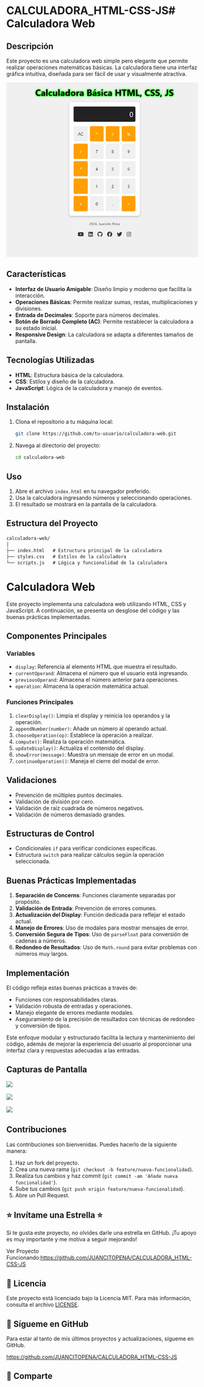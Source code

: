 # CALCULADORA_HTML-CSS-JS# Calculadora Web

## Descripción

Este proyecto es una calculadora web simple pero elegante que permite realizar operaciones matemáticas básicas. La calculadora tiene una interfaz gráfica intuitiva, diseñada para ser fácil de usar y visualmente atractiva.

![PORTADA](Screenshot_151.png)

## Características

- **Interfaz de Usuario Amigable**: Diseño limpio y moderno que facilita la interacción.
- **Operaciones Básicas**: Permite realizar sumas, restas, multiplicaciones y divisiones.
- **Entrada de Decimales**: Soporte para números decimales.
- **Botón de Borrado Completo (AC)**: Permite restablecer la calculadora a su estado inicial.
- **Responsive Design**: La calculadora se adapta a diferentes tamaños de pantalla.

## Tecnologías Utilizadas

- **HTML**: Estructura básica de la calculadora.
- **CSS**: Estilos y diseño de la calculadora.
- **JavaScript**: Lógica de la calculadora y manejo de eventos.

## Instalación

1. Clona el repositorio a tu máquina local:
   ```sh
   git clone https://github.com/tu-usuario/calculadora-web.git
   ```

2. Navega al directorio del proyecto:
   ```sh
   cd calculadora-web
   ```

## Uso

1. Abre el archivo `index.html` en tu navegador preferido.
2. Usa la calculadora ingresando números y seleccionando operaciones.
3. El resultado se mostrará en la pantalla de la calculadora.

## Estructura del Proyecto

```
calculadora-web/
│
├── index.html   # Estructura principal de la calculadora
├── styles.css   # Estilos de la calculadora
└── scripts.js   # Lógica y funcionalidad de la calculadora
```

# Calculadora Web

Este proyecto implementa una calculadora web utilizando HTML, CSS y JavaScript. A continuación, se presenta un desglose del código y las buenas prácticas implementadas.

## Componentes Principales

### Variables

- `display`: Referencia al elemento HTML que muestra el resultado.
- `currentOperand`: Almacena el número que el usuario está ingresando.
- `previousOperand`: Almacena el número anterior para operaciones.
- `operation`: Almacena la operación matemática actual.

### Funciones Principales

1. `clearDisplay()`: Limpia el display y reinicia los operandos y la operación.
2. `appendNumber(number)`: Añade un número al operando actual.
3. `chooseOperation(op)`: Establece la operación a realizar.
4. `compute()`: Realiza la operación matemática.
5. `updateDisplay()`: Actualiza el contenido del display.
6. `showError(message)`: Muestra un mensaje de error en un modal.
7. `continueOperation()`: Maneja el cierre del modal de error.

## Validaciones

- Prevención de múltiples puntos decimales.
- Validación de división por cero.
- Validación de raíz cuadrada de números negativos.
- Validación de números demasiado grandes.

## Estructuras de Control

- Condicionales `if` para verificar condiciones específicas.
- Estructura `switch` para realizar cálculos según la operación seleccionada.

## Buenas Prácticas Implementadas

1. **Separación de Concerns**: Funciones claramente separadas por propósito.
2. **Validación de Entrada**: Prevención de errores comunes.
3. **Actualización del Display**: Función dedicada para reflejar el estado actual.
4. **Manejo de Errores**: Uso de modales para mostrar mensajes de error.
5. **Conversión Segura de Tipos**: Uso de `parseFloat` para conversión de cadenas a números.
6. **Redondeo de Resultados**: Uso de `Math.round` para evitar problemas con números muy largos.

## Implementación

El código refleja estas buenas prácticas a través de:

- Funciones con responsabilidades claras.
- Validación robusta de entradas y operaciones.
- Manejo elegante de errores mediante modales.
- Aseguramiento de la precisión de resultados con técnicas de redondeo y conversión de tipos.

Este enfoque modular y estructurado facilita la lectura y mantenimiento del código, además de mejorar la experiencia del usuario al proporcionar una interfaz clara y respuestas adecuadas a las entradas.

## Capturas de Pantalla

![](1.png)

![](2.png)

![](2.png)

## Contribuciones

Las contribuciones son bienvenidas. Puedes hacerlo de la siguiente manera:

1. Haz un fork del proyecto.
2. Crea una nueva rama (`git checkout -b feature/nueva-funcionalidad`).
3. Realiza tus cambios y haz commit (`git commit -am 'Añade nueva funcionalidad'`).
4. Sube tus cambios (`git push origin feature/nueva-funcionalidad`).
5. Abre un Pull Request.

## ⭐ Invítame una Estrella ⭐

Si te gusta este proyecto, no olvides darle una estrella en GitHub. ¡Tu apoyo es muy importante y me motiva a seguir mejorando!

Ver Proyecto Funcionando:https://github.com/JUANCITOPENA/CALCULADORA_HTML-CSS-JS

## 📜 Licencia

Este proyecto está licenciado bajo la Licencia MIT. Para más información, consulta el archivo [LICENSE](LICENSE).

## 🔔 Sígueme en GitHub

Para estar al tanto de mis últimos proyectos y actualizaciones, sígueme en GitHub.

https://github.com/JUANCITOPENA/CALCULADORA_HTML-CSS-JS

## 🤝 Comparte
